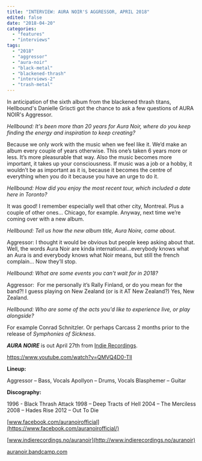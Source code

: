 ```yaml
---
title: "INTERVIEW: AURA NOIR'S AGGRESSOR, APRIL 2018"
edited: false
date: "2018-04-20"
categories:
  - "features"
  - "interviews"
tags:
  - "2018"
  - "aggressor"
  - "aura-noir"
  - "black-metal"
  - "blackened-thrash"
  - "interviews-2"
  - "trash-metal"
---
```


In anticipation of the sixth album from the blackened thrash titans, Hellbound's Danielle Griscti got the chance to ask a few questions of AURA NOIR's Aggressor.

_Hellbound: It's been more than 20 years for Aura Noir, where do you keep finding the energy and inspiration to keep creating?_

Because we only work with the music when we feel like it. We’d make an album every couple of years otherwise. This one’s taken 6 years more or less. It’s more pleasurable that way. Also the music becomes more important, it takes up your consciousness. If music was a job or a hobby, it wouldn’t be as important as it is, because it becomes the centre of everything when you do it because you have an urge to do it.

_Hellbound: How did you enjoy the most recent tour, which included a date here in Toronto?_ 

It was good! I remember especially well that other city, Montreal. Plus a couple of other ones… Chicago, for example. Anyway, next time we’re coming over with a new album.

_Hellbound: Tell us how the new album title, Aura Noire, came about._

Aggressor: I thought it would be obvious but people keep asking about that. Well, the words Aura Noir are kinda international…everybody knows what an Aura is and everybody knows what Noir means, but still the french complain… Now they’ll stop.

_Hellbound: What are some events you can't wait for in 2018?_

Aggressor:  For me personally it’s Rally Finland, or do you mean for the band?! I guess playing on New Zealand (or is it AT New Zealand?) Yes, New Zealand.

_Hellbound: Who are some of the acts you'd like to experience live, or play alongside?_

For example Conrad Schnitzler. Or perhaps Carcass 2 months prior to the release of _Symphonies of Sickness_.

**_AURA NOIRE_** is out April 27th from [Indie Recordings](http://www.indierecordings.no/auranoir).

https://www.youtube.com/watch?v=QMVQ4D0-TlI

**Lineup:**

Aggressor – Bass, Vocals Apollyon – Drums, Vocals Blasphemer – Guitar

**Discography:**

1996 - Black Thrash Attack 1998 – Deep Tracts of Hell 2004 – The Merciless 2008 – Hades Rise 2012 – Out To Die

[www.facebook.com/auranoirofficial](https://www.facebook.com/auranoirofficial/)

[www.indierecordings.no/auranoir](http://www.indierecordings.no/auranoir)

[auranoir.bandcamp.com](https://auranoir.bandcamp.com/)
